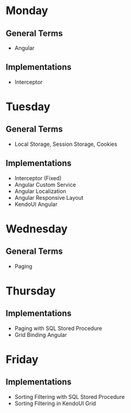 # Monday

## General Terms
- Angular

## Implementations
- Interceptor

# Tuesday

## General Terms
- Local Storage, Session Storage, Cookies

## Implementations
- Interceptor (Fixed)
- Angular Custom Service
- Angular Localization
- Angular Responsive Layout
- KendoUI Angular

# Wednesday

## General Terms
- Paging

# Thursday

## Implementations
- Paging with SQL Stored Procedure
- Grid Binding Angular

# Friday

## Implementations
- Sorting Filtering with SQL Stored Procedure
- Sorting Filtering in KendoUI Grid
